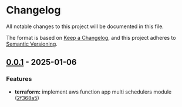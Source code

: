 # Changelog

All notable changes to this project will be documented in this file.

The format is based on [Keep a Changelog](https://keepachangelog.com/en/1.0.0/),
and this project adheres to [Semantic Versioning](https://semver.org/spec/v2.0.0.html).

## [0.0.1] - 2025-01-06

### Features
- **terraform:** implement aws function app multi schedulers module ([2f368a5](https://github.com/diodonfrost/terraform-aws-lambda-multi-schedulers-stop-start/commit/2f368a5))

[0.0.1]: https://github.com/diodonfrost/terraform-aws-lambda-multi-schedulers-stop-start/releases/tag/v0.0.1